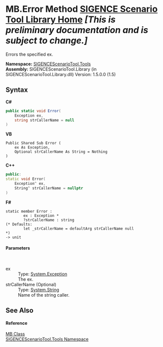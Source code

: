 # MB.Error Method <a href="https://github.com/ObiWanLansi/SIGENCE-Scenario-Tool">SIGENCE Scenario Tool Library Home</a> _**\[This is preliminary documentation and is subject to change.\]**_

Errors the specified ex.

**Namespace:**&nbsp;<a href="ed07aae6-c2f9-b6d8-effe-51b38a92d007.md">SIGENCEScenarioTool.Tools</a><br />**Assembly:**&nbsp;SIGENCEScenarioTool.Library (in SIGENCEScenarioTool.Library.dll) Version: 1.5.0.0 (1.5)

## Syntax

**C#**<br />
``` C#
public static void Error(
	Exception ex,
	string strCallerName = null
)
```

**VB**<br />
``` VB
Public Shared Sub Error ( 
	ex As Exception,
	Optional strCallerName As String = Nothing
)
```

**C++**<br />
``` C++
public:
static void Error(
	Exception^ ex, 
	String^ strCallerName = nullptr
)
```

**F#**<br />
``` F#
static member Error : 
        ex : Exception * 
        ?strCallerName : string 
(* Defaults:
        let _strCallerName = defaultArg strCallerName null
*)
-> unit 

```


#### Parameters
&nbsp;<dl><dt>ex</dt><dd>Type: <a href="http://msdn2.microsoft.com/en-us/library/c18k6c59" target="_blank">System.Exception</a><br />The ex.</dd><dt>strCallerName (Optional)</dt><dd>Type: <a href="http://msdn2.microsoft.com/en-us/library/s1wwdcbf" target="_blank">System.String</a><br />Name of the string caller.</dd></dl>

## See Also


#### Reference
<a href="cb6e0d07-ecf2-0529-ed52-657a28700dc7.md">MB Class</a><br /><a href="ed07aae6-c2f9-b6d8-effe-51b38a92d007.md">SIGENCEScenarioTool.Tools Namespace</a><br />